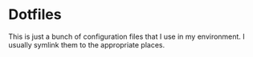 Dotfiles
========

This is just a bunch of configuration files that I use in my environment. I
usually symlink them to the appropriate places.
